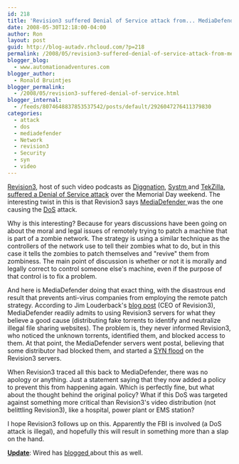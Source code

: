 ```yaml
---
id: 218
title: 'Revision3 suffered Denial of Service attack from... MediaDefender?'
date: 2008-05-30T12:18:00-04:00
author: Ron
layout: post
guid: http://blog-autadv.rhcloud.com/?p=218
permalink: /2008/05/revision3-suffered-denial-of-service-attack-from-mediadefender.html
blogger_blog:
  - www.automationadventures.com
blogger_author:
  - Ronald Bruintjes
blogger_permalink:
  - /2008/05/revision3-suffered-denial-of-service.html
blogger_internal:
  - /feeds/8074648837853537542/posts/default/2926047276411379830
categories:
  - attack
  - dos
  - mediadefender
  - Network
  - revision3
  - Security
  - syn
  - video
---
```

<a href="http://revision3.com/" target="_blank">Revision3</a>, host of such video podcasts as <a href="http://revision3.com/diggnation" target="_blank">Diggnation</a>, <a href="http://revision3.com/systm" target="_blank">Systm </a>and <a href="http://revision3.com/tekzilla" target="_blank">TekZilla</a>, <a href="http://revision3.com/blog/2008/05/29/inside-the-attack-that-crippled-revision3" target="_blank">suffered a Denial of Service attack</a> over the Memorial Day weekend. The interesting twist in this is that Revision3 says <a href="http://www.mediadefender.com/" target="_blank">MediaDefender </a>was the one causing the <a href="http://en.wikipedia.org/wiki/Denial_of_Service" target="_blank">DoS</a> attack.

Why is this interesting? Because for years discussions have been going on about the moral and legal issues of remotely trying to patch a machine that is part of a zombie network. The strategy is using a similar technique as the controllers of the network use to tell their zombies what to do, but in this case it tells the zombies to patch themselves and "revive" them from zombiness. The main point of discussion is whether or not it is morally and legally correct to control someone else's machine, even if the purpose of that control is to fix a problem.

And here is MediaDefender doing that exact thing, with the disastrous end result that prevents anti-virus companies from employing the remote patch strategy. According to Jim Louderback's <a href="http://revision3.com/blog/2008/05/29/inside-the-attack-that-crippled-revision3" target="_blank">blog post</a> (CEO of Revision3), MediaDefender readily admits to using Revision3 servers for what they believe a good cause (distributing fake torrents to identify and neutralize illegal file sharing websites). The problem is, they never informed Revision3, who noticed the unknown torrents, identified them, and blocked access to them. At that point, the MediaDefender servers went postal, believing that some distributor had blocked them, and started a <a href="http://en.wikipedia.org/wiki/SYN_flood" target="_blank">SYN flood</a> on the Revision3 servers.

When Revision3 traced all this back to MediaDefender, there was no apology or anything. Just a statement saying that they now added a policy to prevent this from happening again. Which is perfectly fine, but what about the thought behind the original policy? What if this DoS was targeted against something more critical than Revision3's video distribution (not belittling Revision3), like a hospital, power plant or EMS station?

I hope Revision3 follows up on this. Apparently the FBI is involved (a DoS attack is illegal), and hopefully this will result in something more than a slap on the hand.

<u><strong>Update</strong></u>: Wired has <a href="http://blog.wired.com/27bstroke6/2008/05/mediadefender-d.html" target="_blank">blogged </a>about this as well.
